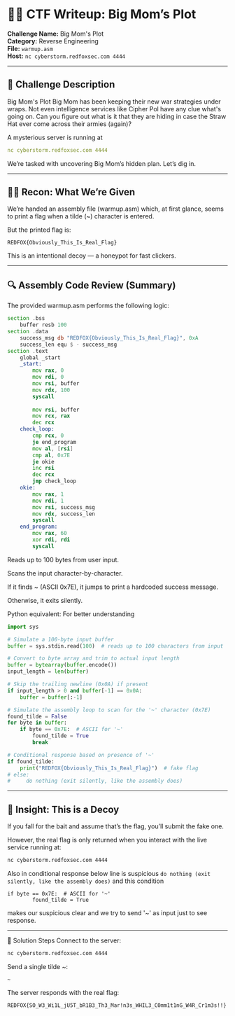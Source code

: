 # 🏴‍☠️ CTF Writeup: Big Mom’s Plot
**Challenge Name:** Big Mom's Plot   
**Category:** Reverse Engineering   
**File:** `warmup.asm`  
**Host:** ```nc cyberstorm.redfoxsec.com 4444```

---

## 📜 Challenge Description
Big Mom's Plot
Big Mom has been keeping their new war strategies under wraps. Not even intelligence services like Cipher Pol have any clue what's going on.
Can you figure out what is it that they are hiding in case the Straw Hat ever come across their armies (again)?

A mysterious server is running at
```yaml
nc cyberstorm.redfoxsec.com 4444
```

We’re tasked with uncovering Big Mom’s hidden plan. Let’s dig in.

---

## 🕵️‍♂️ Recon: What We’re Given
We’re handed an assembly file (warmup.asm) which, at first glance, seems to print a flag when a tilde (~) character is entered.

But the printed flag is:
```
REDFOX{Obviously_This_Is_Real_Flag}
```
This is an intentional decoy — a honeypot for fast clickers.

---

## 🔍 Assembly Code Review (Summary)

The provided warmup.asm performs the following logic:
```asm
section .bss
    buffer resb 100
section .data
    success_msg db "REDFOX{Obviously_This_Is_Real_Flag}", 0xA
    success_len equ $ - success_msg
section .text
    global _start
    _start:
        mov rax, 0      
        mov rdi, 0      
        mov rsi, buffer 
        mov rdx, 100    
        syscall
       
        mov rsi, buffer 
        mov rcx, rax     
        dec rcx        
    check_loop:
        cmp rcx, 0
        je end_program  
        mov al, [rsi]  
        cmp al, 0x7E   
        je okie     
        inc rsi         
        dec rcx         
        jmp check_loop  
    okie:
        mov rax, 1           
        mov rdi, 1          
        mov rsi, success_msg 
        mov rdx, success_len 
        syscall
    end_program:
        mov rax, 60 
        xor rdi, rdi 
        syscall

```
Reads up to 100 bytes from user input.

Scans the input character-by-character.

If it finds ~ (ASCII 0x7E), it jumps to print a hardcoded success message.

Otherwise, it exits silently.

Python equivalent: For better understanding

```python
import sys

# Simulate a 100-byte input buffer
buffer = sys.stdin.read(100)  # reads up to 100 characters from input

# Convert to byte array and trim to actual input length
buffer = bytearray(buffer.encode())
input_length = len(buffer)

# Skip the trailing newline (0x0A) if present
if input_length > 0 and buffer[-1] == 0x0A:
    buffer = buffer[:-1]

# Simulate the assembly loop to scan for the '~' character (0x7E)
found_tilde = False
for byte in buffer:
    if byte == 0x7E:  # ASCII for '~'
        found_tilde = True
        break

# Conditional response based on presence of '~'
if found_tilde:
    print("REDFOX{Obviously_This_Is_Real_Flag}")  # fake flag
# else:
#     do nothing (exit silently, like the assembly does)

```

---

## 🧠 Insight: This is a Decoy
If you fall for the bait and assume that’s the flag, you’ll submit the fake one.

However, the real flag is only returned when you interact with the live service running at:

```bash
nc cyberstorm.redfoxsec.com 4444
```

Also in conditional response below line is suspicious
```do nothing (exit silently, like the assembly does)```
and this condition
```
if byte == 0x7E:  # ASCII for '~'
        found_tilde = True
```
makes our suspicious clear and we try to send '~' as input just to see response.

---

🧪 Solution Steps
Connect to the server:

```bash
nc cyberstorm.redfoxsec.com 4444
```
Send a single tilde ~:

```
~
```
The server responds with the real flag:

```
REDFOX{SO_W3_Wi1L_jU5T_bR1B3_Th3_Mar!n3s_WHIL3_C0mm1t1nG_W4R_Cr1m3s!!}
```
